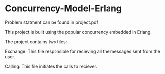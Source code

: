 # Concurrency-Model-Erlang

Problem statment can be found in project.pdf

This project is built using the popular concurrency embedded in Erlang.

The project contains two files:

Exchange: This file responsible for recieving all the messages sent from the user.

Calling: This file initiates the calls to reciever.
